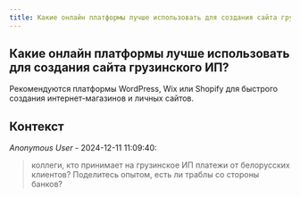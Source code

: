 ```yaml
---
title: Какие онлайн платформы лучше использовать для создания сайта грузинского ИП?
---
```


## Какие онлайн платформы лучше использовать для создания сайта грузинского ИП?

Рекомендуются платформы WordPress, Wix или Shopify для быстрого создания интернет-магазинов и личных сайтов.

## Контекст

_Anonymous User_ - 2024-12-11 11:09:40:

> коллеги, кто принимает на грузинское ИП платежи от белорусских клиентов? Поделитесь опытом, есть ли траблы со стороны банков?
